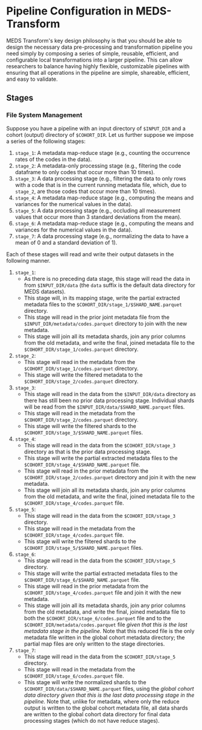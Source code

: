 # Pipeline Configuration in MEDS-Transform

MEDS Transform's key design philosophy is that you should be able to design the necessary data pre-processing
and transformation pipeline you need simply by composing a series of simple, reusable, efficient, and
configurable local transformations into a larger pipeline. This can allow researchers to balance having highly
flexible, customizable pipelines with ensuring that all operations in the pipeline are simple, shareable,
efficient, and easy to validate.

## Stages

### File System Management

Suppose you have a pipeline with an input directory of `$INPUT_DIR` and a cohort (output) directory of
`$COHORT_DIR`. Let us further suppose we impose a series of the following stages:

1. `stage_1`: A metadata map-reduce stage (e.g., counting the occurrence rates of the codes in the
    data).
2. `stage_2`: A metadata-only processing stage (e.g., filtering the code dataframe to only codes
    that occur more than 10 times).
3. `stage_3`: A data processing stage (e.g., filtering the data to only rows with a code that is in the
    current running metadata file, which, due to `stage_2`, are those codes that occur more than 10 times).
4. `stage_4`: A metadata map-reduce stage (e.g., computing the means and variances for the numerical values
    in the data).
5. `stage_5`: A data processing stage (e.g., occluding all measurement values that occur more than 3
    standard deviations from the mean).
6. `stage_6`: A metadata map-reduce stage (e.g., computing the means and variances for the numerical values
    in the data).
7. `stage_7`: A data processing stage (e.g., normalizing the data to have a mean of 0 and a standard
    deviation of 1).

Each of these stages will read and write their output datasets in the following manner.

1. `stage_1`:
    - As there is no preceding data stage, this stage will read the data in from `$INPUT_DIR/data`
        (the `data` suffix is the default data directory for MEDS datasets).
    - This stage will, in its mapping stage, write the partial extracted metadata files to the
        `$COHORT_DIR/stage_1/$SHARD_NAME.parquet` directory.
    - This stage will read in the prior joint metadata file from the `$INPUT_DIR/metadata/codes.parquet`
        directory to join with the new metadata.
    - This stage will join all its metadata shards, join any prior columns from the old metadata, and
        write the final, joined metadata file to the `$COHORT_DIR/stage_1/codes.parquet` directory.
2. `stage_2`:
    - This stage will read in the metadata from the `$COHORT_DIR/stage_1/codes.parquet` directory.
    - This stage will write the filtered metadata to the `$COHORT_DIR/stage_2/codes.parquet` directory.
3. `stage_3`:
    - This stage will read in the data from the `$INPUT_DIR/data` directory as there has still been no
        prior data processing stage. Individual shards will be read from the
        `$INPUT_DIR/data/$SHARD_NAME.parquet` files.
    - This stage will read in the metadata from the `$COHORT_DIR/stage_2/codes.parquet` directory.
    - This stage will write the filtered shards to the `$COHORT_DIR/stage_3/$SHARD_NAME.parquet` files.
4. `stage_4`:
    - This stage will read in the data from the `$COHORT_DIR/stage_3` directory as that is the prior data
        processing stage.
    - This stage will write the partial extracted metadata files to the
        `$COHORT_DIR/stage_4/$SHARD_NAME.parquet` file.
    - This stage will read in the prior metadata from the `$COHORT_DIR/stage_2/codes.parquet` directory and
        join it with the new metadata.
    - This stage will join all its metadata shards, join any prior columns from the old metadata, and
        write the final, joined metadata file to the `$COHORT_DIR/stage_4/codes.parquet` file.
5. `stage_5`:
    - This stage will read in the data from the `$COHORT_DIR/stage_3` directory.
    - This stage will read in the metadata from the `$COHORT_DIR/stage_4/codes.parquet` file.
    - This stage will write the filtered shards to the `$COHORT_DIR/stage_5/$SHARD_NAME.parquet` files.
6. `stage_6`:
    - This stage will read in the data from the `$COHORT_DIR/stage_5` directory.
    - This stage will write the partial extracted metadata files to the
        `$COHORT_DIR/stage_6/$SHARD_NAME.parquet` file.
    - This stage will read in the prior metadata from the `$COHORT_DIR/stage_4/codes.parquet` file and
        join it with the new metadata.
    - This stage will join all its metadata shards, join any prior columns from the old metadata, and
        write the final, joined metadata file to both the `$COHORT_DIR/stage_6/codes.parquet` file and to the
        `$COHORT_DIR/metadata/codes.parquet` file _given that this is the last metadata stage in the pipeline._
        Note that this reduced file is the only metadata file written in the global cohort metadata directory;
        the partial map files are only written to the stage directories.
7. `stage_7`:
    - This stage will read in the data from the `$COHORT_DIR/stage_5` directory.
    - This stage will read in the metadata from the `$COHORT_DIR/stage_6/codes.parquet` file.
    - This stage will write the normalized shards to the `$COHORT_DIR/data/$SHARD_NAME.parquet` files, using
        the _global cohort data directory given that this is the last data processing stage in the pipeline._
        Note that, unlike for metadata, where only the reduce output is written to the global cohort metadata
        file, all data shards are written to the global cohort data directory for final data processing stages
        (which do not have reduce stages).

